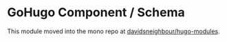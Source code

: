 # GoHugo Component / Schema

This module moved into the mono repo at [davidsneighbour/hugo-modules](https://github.com/davidsneighbour/hugo-modules/tree/main/modules/schema).
